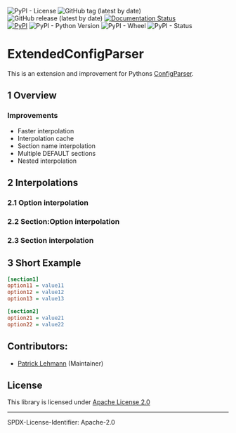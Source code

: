 ![PyPI - License](https://img.shields.io/pypi/l/pyExtendedConfigParser)
![GitHub tag (latest by date)](https://img.shields.io/github/v/tag/Paebbels/pyExtendedConfigParser) 
![GitHub release (latest by date)](https://img.shields.io/github/v/release/Paebbels/pyExtendedConfigParser)
[![Documentation Status](https://readthedocs.org/projects/pyextendedconfigparser/badge/?version=latest)](https://pyextendedconfigparser.readthedocs.io/en/latest/?badge=latest)  
[![PyPI](https://img.shields.io/pypi/v/pyExtendedConfigParser)](https://pypi.org/project/pyExtendedConfigParser/)
![PyPI - Python Version](https://img.shields.io/pypi/pyversions/pyExtendedConfigParser)
![PyPI - Wheel](https://img.shields.io/pypi/wheel/pyExtendedConfigParser)
![PyPI - Status](https://img.shields.io/pypi/status/pyExtendedConfigParser)

# ExtendedConfigParser

<!--
[[![Build Status](https://travis-ci.org/Paebbels/ExtendedConfigParser.svg?branch=master)](https://travis-ci.org/Paebbels/ExtendedConfigParser)](https://travis-ci.org/Paebbels/ExtendedConfigParser/branches)
-->


This is an extension and improvement for Pythons [ConfigParser](https://docs.python.org/3/library/configparser.html).

## 1 Overview


### Improvements

 -  Faster interpolation
 -  Interpolation cache
 -  Section name interpolation
 -  Multiple DEFAULT sections
 -  Nested interpolation

## 2 Interpolations

### 2.1 Option interpolation

### 2.2 Section:Option interpolation

### 2.3 Section interpolation


## 3 Short Example

```ini
[section1]
option11 = value11
option12 = value12
option13 = value13

[section2]
option21 = value21
option22 = value22
```

## Contributors:

* [Patrick Lehmann](https://github.com/Paebbels) (Maintainer)


## License

This library is licensed under [Apache License 2.0](LICENSE.md)

-------------------------

SPDX-License-Identifier: Apache-2.0
